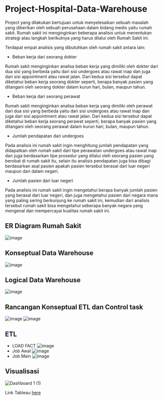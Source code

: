 # Project-Hospital-Data-Warehouse
Project yang dilakukan bertujuan untuk menyelesaikan sebuah masalah yang  diberikan oleh sebuah perusahaan dalam bidang medis yaitu rumah sakit. Rumah sakit ini  menginginkan beberapa analisis untuk menentukan strategi atau langkah berikutnya yang  harus dilalui oleh Rumah Sakit ini.

Terdapat empat analisis yang dibutuhkan oleh rumah sakit antara lain:
- Beban kerja dari seorang dokter

Rumah sakit menginginkan analisa beban kerja yang dimiliki oleh dokter dari dua sisi yang berbeda yaitu dari sisi undergoes atau rawat inap dan juga dari sisi appointment atau rawat jalan. Dari kedua sisi tersebut dapat diketahui beban kerja seorang dokter seperti, berapa banyak pasien yang ditangani oleh seorang dokter dalam kurun hari, bulan, maupun tahun.

- Beban kerja dari seorang perawat
  
Rumah sakit menginginkan analisa beban kerja yang dimiliki oleh perawat dari dua sisi yang berbeda yaitu dari sisi undergoes atau rawat inap dan juga dari sisi appointment atau rawat jalan. Dari kedua sisi tersebut dapat diketahui beban kerja seorang perawat seperti, berapa banyak pasien yang ditangani oleh seorang perawat dalam kurun hari, bulan, maupun tahun.

- Jumlah pendapatan dari undergoes
  
Pada analisis ini rumah sakit ingin menghitung jumlah pendapatan yang didapatkan oleh rumah sakit dari tipe perawatan undergoes atau rawat inap dan juga berdasarkan tipe prosedur yang dilalui oleh seorang pasien yang berobat di rumah sakit itu, selain itu analisis pendapatan juga bisa dibagi berdasarkan asal pasien apakah pasien tersebut berasal dari luar negeri maupun dari dalam negeri.

- Jumlah pasien dari luar negeri
  
Pada analisis ini rumah sakit ingin mengetahui berapa banyak jumlah pasien yang  berasal dari luar negeri, dan juga mengetahui pasien dari negara mana yang paling sering berkunjung ke rumah sakit ini, kemudian dari analisis tersebut rumah sakit bisa mengetahui seberapa banyak negara yang mengenal dan mempercayai kualitas rumah sakit ini.

## ER Diagram Rumah Sakit
![image](https://github.com/gidepamu/Project-Hospital-Data-Warehouse/assets/89971566/1f0609ed-ba0a-40e2-ac73-245b972d8d29)

## Konseptual Data Warehouse
![image](https://github.com/gidepamu/Project-Hospital-Data-Warehouse/assets/89971566/3cc496a9-39c7-46cd-869a-71085fa405a2)

## Logical Data Warehouse
![image](https://github.com/gidepamu/Project-Hospital-Data-Warehouse/assets/89971566/8a4d83df-1416-47d3-bd22-aa3e48a752d4)

## Rancangan Konseptual ETL dan Control task
![image](https://github.com/gidepamu/Project-Hospital-Data-Warehouse/assets/89971566/48b1158a-bd9c-4dd3-94d2-01e37d97d0b1)
![image](https://github.com/gidepamu/Project-Hospital-Data-Warehouse/assets/89971566/3fa3080b-be30-4448-a56f-66c36a3afb69)

## ETL
- LOAD FACT ![image](https://github.com/gidepamu/Project-Hospital-Data-Warehouse/assets/89971566/967010b3-da08-49e9-b47a-6a79d4cd4f2f)
- Job Awal ![image](https://github.com/gidepamu/Project-Hospital-Data-Warehouse/assets/89971566/7a4d3d4c-b7e0-4896-bab8-55c89617b281)
- Job Main ![image](https://github.com/gidepamu/Project-Hospital-Data-Warehouse/assets/89971566/21739b65-38cc-493e-8ddc-1b7c451eabc5)

## Visualisasi 
![Dashboard 1 (1)](https://github.com/gidepamu/Project-Hospital-Data-Warehouse/assets/89971566/e37f431e-faaa-4687-9bad-5a8d0b86fbc7)

Link Tableau [here](https://public.tableau.com/views/HospitalDataWarehouse/Dashboard1?:language=en-US&:sid=&:display_count=n&:origin=viz_share_link)









